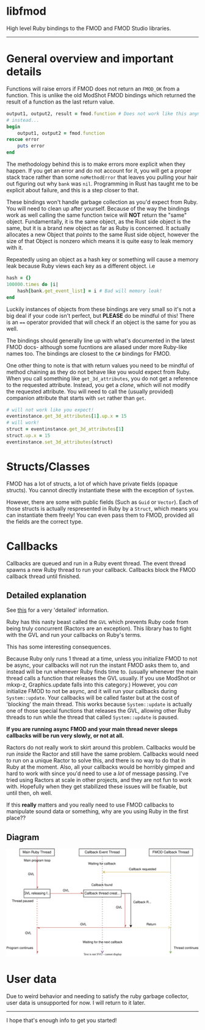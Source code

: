 # libfmod
High level Ruby bindings to the FMOD and FMOD Studio libraries.

---

# General overview and important details

Functions will raise errors if FMOD does not return an `FMOD_OK` from a function. This is unlike the old ModShot FMOD bindings which returned the result of a function as the last return value. 
```rb
output1, output2, result = fmod.function # Does not work like this anymore!
# instead...
begin
    output1, output2 = fmod.function
rescue error
    puts error
end
```
The methodology behind this is to make errors more explicit when they happen. If you get an error and do not account for it, you will get a proper stack trace rather than some `noMethodError` that leaves you pulling your hair out figuring out why `bank` was `nil`. Programming in Rust has taught me to be explicit about failure, and this is a step closer to that.

These bindings won't handle garbage collection as you'd expect from Ruby. You will need to clean up after yourself.
Because of the way the bindings work as well calling the same function twice will **NOT** return the "same" object. Fundamentally, it is the same object, as the Rust side object is the same, but it is a brand new object as far as Ruby is concerned. It actually allocates a new Object that *points* to the same Rust side object, however the size of that Object is nonzero which means it is quite easy to leak memory with it.

Repeatedly using an object as a hash key or something will cause a memory leak because Ruby views each key as a different object.
i.e
```rb
hash = {}
100000.times do |i|
    hash[bank.get_event_list] = i # Bad will memory leak!
end
```

Luckily instances of objects from these bindings are very small so it's not a big deal if your code isn't perfect, but **PLEASE** do be mindful of this!
There is an `==` operator provided that will check if an object is the same for you as well.

The bindings should generally line up with what's documented in the latest FMOD docs- although some fucntions are aliased under more Ruby-like names too. 
The bindings are closest to the `C#` bindings for FMOD.

One other thing to note is that with return values you need to be mindful of method chaining as they do not behave like you would expect from Ruby.
When you call something like `get_3d_attributes`, you do not get a reference to the requested attribute. 
Instead, you get a *clone*, which will not modify the requested attribute. You will need to call the (usually provided) companion attribute that starts with `set` rather than `get`.
```rb
# will not work like you expect!
eventinstance.get_3d_attributes[1].up.x = 15
# will work!
struct = eventinstance.get_3d_attributes[1]
struct.up.x = 15
eventinstance.set_3d_attributes(struct)
```

# Structs/Classes

FMOD has a lot of structs, a lot of which have private fields (opaque structs). You cannot directly instantiate these with the exception of `System`.

However, there are some with public fields (Such as `Guid` or `Vector`). 
Each of those structs is actually respresented in Ruby by a `Struct`, which means you can instantiate them freely! 
You can even pass them to FMOD, provided all the fields are the correct type.

# Callbacks

Callbacks are queued and run in a Ruby event thread. The event thread spawns a new Ruby thread to run your callback. Callbacks block the FMOD callback thread until finished.

## Detailed explanation

See [this](https://www.burgestrand.se/articles/asynchronous-callbacks-in-ruby-c-extensions/) for a very 'detailed' information. 

Ruby has this nasty beast called the `GVL` which prevents Ruby code from being truly concurrent (Ractors are an exception). This library has to fight with the GVL and run your callbacks on Ruby's terms.

This has some interesting consequences. 

Because Ruby only runs 1 thread at a time, unless you initialize FMOD to not be async, your callbacks will not run the instant FMOD asks them to, and instead will be run whenever Ruby finds time to. (usually whenever the main thread calls a function that releases the GVL usually. If you use ModShot or mkxp-z, Graphics.update falls into this category.)
However, you *can* initialize FMOD to not be async, and it will run your callbacks during `System::update`. Your callbacks will be called faster but at the cost of 'blocking' the main thread.
This works because `System::update` is actually one of those special functions that releases the GVL, allowing other Ruby threads to run while the thread that called `System::update` is paused.

**If you are running async FMOD and your main thread never sleeps callbacks will be run very slowly, or not at all.**

Ractors do not really work to skirt around this problem. Callbacks would be run *inside* the Ractor and still have the same problem. Callbacks would need to run on a unique Ractor to solve this, and there is no way to do that in Ruby at the moment. Also, all your callbacks would be horribly gimped and hard to work with since you'd need to use a *lot* of message passing.
I've tried using Ractors at scale in other projects, and they are not fun to work with. Hopefully when they get stabilized these issues will be fixable, but until then, oh well.

If this **really** matters and you really need to use FMOD callbacks to manipulate sound data or something, why are you using Ruby in the first place??

## Diagram

![Callback diagram](media/Callback_flow.svg)

# User data

Due to weird behavior and needing to satisfy the ruby garbage collector, user data is unsupported for now. I will return to it later.

---

I hope that's enough info to get you started!